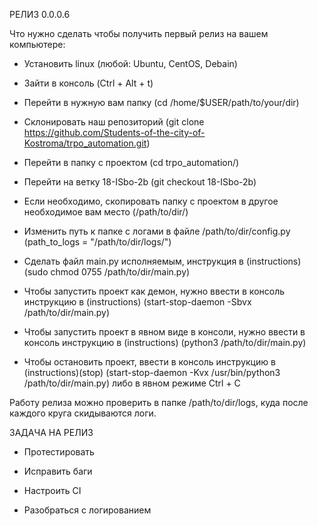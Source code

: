 РЕЛИЗ 0.0.0.6

Что нужно сделать чтобы получить первый релиз на вашем компьютере:

- Установить linux (любой: Ubuntu, CentOS, Debain)

- Зайти в консоль (Ctrl + Alt + t)

- Перейти в нужную вам папку (cd /home/$USER/path/to/your/dir)

- Склонировать наш репозиторий (git clone https://github.com/Students-of-the-city-of-Kostroma/trpo_automation.git)

- Перейти в папку с проектом (cd trpo_automation/)

- Перейти на ветку 18-ISbo-2b (git checkout 18-ISbo-2b)

- Если необходимо, скопировать папку с проектом в другое необходимое вам место (/path/to/dir/)

- Изменить путь к папке с логами в файле /path/to/dir/config.py (path_to_logs = "/path/to/dir/logs/")

- Сделать файл main.py исполняемым, инструкция в (instructions) (sudo chmod 0755 /path/to/dir/main.py)

- Чтобы запустить проект как демон, нужно ввести в консоль инструкцию в (instructions) (start-stop-daemon -Sbvx /path/to/dir/main.py) 

- Чтобы запустить проект в явном виде в консоли, нужно ввести в консоль инструкцию в (instructions) (python3 /path/to/dir/main.py)

- Чтобы остановить проект, ввести в консоль инструкцию в (instructions)(stop) (start-stop-daemon -Kvx /usr/bin/python3 /path/to/dir/main.py) либо в явном режиме Ctrl + C

Работу релиза можно проверить в папке /path/to/dir/logs, куда после каждого круга скидываются логи.

ЗАДАЧА НА РЕЛИЗ

- Протестировать

- Исправить баги

- Настроить CI

- Разобраться с логированием

